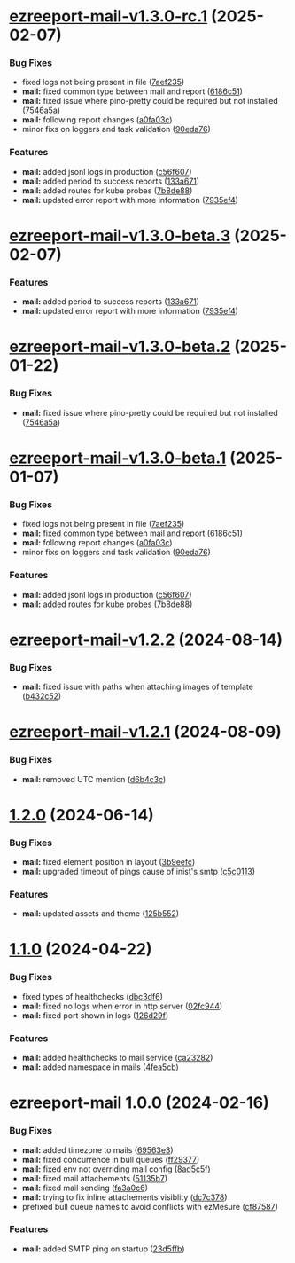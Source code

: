 # [ezreeport-mail-v1.3.0-rc.1](https://github.com/ezpaarse-project/ezreeport/compare/ezreeport-mail@1.2.2...ezreeport-mail@1.3.0-rc.1) (2025-02-07)


### Bug Fixes

* fixed logs not being present in file ([7aef235](https://github.com/ezpaarse-project/ezreeport/commit/7aef2359eee8d6a9df33cf5c99f58da93ff79261))
* **mail:** fixed common type between mail and report ([6186c51](https://github.com/ezpaarse-project/ezreeport/commit/6186c510dafc22b5c36dde009b56ae5c833469ea))
* **mail:** fixed issue where pino-pretty could be required but not installed ([7546a5a](https://github.com/ezpaarse-project/ezreeport/commit/7546a5ad66b2d4c9eb239e9f863b179ad857ff2c))
* **mail:** following report changes ([a0fa03c](https://github.com/ezpaarse-project/ezreeport/commit/a0fa03c522af11be62abe56b75863991a9915ad3))
* minor fixs on loggers and task validation ([90eda76](https://github.com/ezpaarse-project/ezreeport/commit/90eda7646b16ab223b4b31519f0d3d1cb11eafb6))


### Features

* **mail:** added jsonl logs in production ([c56f607](https://github.com/ezpaarse-project/ezreeport/commit/c56f6074b375b5ef6d7f5314ef272fd11046587a))
* **mail:** added period to success reports ([133a671](https://github.com/ezpaarse-project/ezreeport/commit/133a6715f2915375c94ab0db553c969287d51333))
* **mail:** added routes for kube probes ([7b8de88](https://github.com/ezpaarse-project/ezreeport/commit/7b8de882b6a0ce44b834fd0126cf0ffc5db87d14))
* **mail:** updated error report with more information ([7935ef4](https://github.com/ezpaarse-project/ezreeport/commit/7935ef4c082f766a774a586c9974f20ff6211244))

# [ezreeport-mail-v1.3.0-beta.3](https://github.com/ezpaarse-project/ezreeport/compare/ezreeport-mail@1.3.0-beta.2...ezreeport-mail@1.3.0-beta.3) (2025-02-07)


### Features

* **mail:** added period to success reports ([133a671](https://github.com/ezpaarse-project/ezreeport/commit/133a6715f2915375c94ab0db553c969287d51333))
* **mail:** updated error report with more information ([7935ef4](https://github.com/ezpaarse-project/ezreeport/commit/7935ef4c082f766a774a586c9974f20ff6211244))

# [ezreeport-mail-v1.3.0-beta.2](https://github.com/ezpaarse-project/ezreeport/compare/ezreeport-mail@1.3.0-beta.1...ezreeport-mail@1.3.0-beta.2) (2025-01-22)


### Bug Fixes

* **mail:** fixed issue where pino-pretty could be required but not installed ([7546a5a](https://github.com/ezpaarse-project/ezreeport/commit/7546a5ad66b2d4c9eb239e9f863b179ad857ff2c))

# [ezreeport-mail-v1.3.0-beta.1](https://github.com/ezpaarse-project/ezreeport/compare/ezreeport-mail@1.2.2...ezreeport-mail@1.3.0-beta.1) (2025-01-07)


### Bug Fixes

* fixed logs not being present in file ([7aef235](https://github.com/ezpaarse-project/ezreeport/commit/7aef2359eee8d6a9df33cf5c99f58da93ff79261))
* **mail:** fixed common type between mail and report ([6186c51](https://github.com/ezpaarse-project/ezreeport/commit/6186c510dafc22b5c36dde009b56ae5c833469ea))
* **mail:** following report changes ([a0fa03c](https://github.com/ezpaarse-project/ezreeport/commit/a0fa03c522af11be62abe56b75863991a9915ad3))
* minor fixs on loggers and task validation ([90eda76](https://github.com/ezpaarse-project/ezreeport/commit/90eda7646b16ab223b4b31519f0d3d1cb11eafb6))


### Features

* **mail:** added jsonl logs in production ([c56f607](https://github.com/ezpaarse-project/ezreeport/commit/c56f6074b375b5ef6d7f5314ef272fd11046587a))
* **mail:** added routes for kube probes ([7b8de88](https://github.com/ezpaarse-project/ezreeport/commit/7b8de882b6a0ce44b834fd0126cf0ffc5db87d14))

# [ezreeport-mail-v1.2.2](https://github.com/ezpaarse-project/ezreeport/compare/ezreeport-mail@1.2.1...ezreeport-mail@1.2.2) (2024-08-14)


### Bug Fixes

* **mail:** fixed issue with paths when attaching images of template ([b432c52](https://github.com/ezpaarse-project/ezreeport/commit/b432c52b47f0f37dcd06b1a8d87c3406a074517a))

# [ezreeport-mail-v1.2.1](https://github.com/ezpaarse-project/ezreeport/compare/ezreeport-mail@1.2.0...ezreeport-mail@1.2.1) (2024-08-09)


### Bug Fixes

* **mail:** removed UTC mention ([d6b4c3c](https://github.com/ezpaarse-project/ezreeport/commit/d6b4c3ced73a3592752915a3f679f0ec0c991829))

# [1.2.0](https://github.com/ezpaarse-project/ezreeport/compare/ezreeport-mail@1.1.0...ezreeport-mail@1.2.0) (2024-06-14)


### Bug Fixes

* **mail:** fixed element position in layout ([3b9eefc](https://github.com/ezpaarse-project/ezreeport/commit/3b9eefc2bd4398e371b97d7e88e0d94f3494710e))
* **mail:** upgraded timeout of pings cause of inist's smtp ([c5c0113](https://github.com/ezpaarse-project/ezreeport/commit/c5c01137317da00b9fd6eb7f75c8b5a73ed2d371))

### Features

* **mail:** updated assets and theme ([125b552](https://github.com/ezpaarse-project/ezreeport/commit/125b552995fc845d83917d599fb5cee9a5e2808f))

# [1.1.0](https://github.com/ezpaarse-project/ezreeport/compare/ezreeport-mail@1.0.0...ezreeport-mail@1.1.0) (2024-04-22)


### Bug Fixes

* fixed types of healthchecks ([dbc3df6](https://github.com/ezpaarse-project/ezreeport/commit/dbc3df62a8cd553ae898c4f59171e7b27de3d48e))
* **mail:** fixed no logs when error in http server ([02fc944](https://github.com/ezpaarse-project/ezreeport/commit/02fc944487d329c0842a5c105fc4d7dfc4338548))
* **mail:** fixed port shown in logs ([126d29f](https://github.com/ezpaarse-project/ezreeport/commit/126d29fd68e7fcc2e40c534408f6f15766d1f093))


### Features

* **mail:** added healthchecks to mail service ([ca23282](https://github.com/ezpaarse-project/ezreeport/commit/ca23282dfaa90c1186173eb1f98ec04d6ba43273))
* **mail:** added namespace in mails ([4fea5cb](https://github.com/ezpaarse-project/ezreeport/commit/4fea5cb184e16bfe7200b56830ad92c18832b25d))

# ezreeport-mail 1.0.0 (2024-02-16)


### Bug Fixes

* **mail:** added timezone to mails ([69563e3](https://github.com/ezpaarse-project/ezreeport/commit/69563e3b152b6bfa1077e8f0252a3e2026db9186))
* **mail:** fixed concurrence in bull queues ([ff29377](https://github.com/ezpaarse-project/ezreeport/commit/ff2937700dc7c82b1fcfa4ddf6109919890d716b))
* **mail:** fixed env not overriding mail config ([8ad5c5f](https://github.com/ezpaarse-project/ezreeport/commit/8ad5c5f4fcd70072f1442ecfb717b8818dd11fd3))
* **mail:** fixed mail attachements ([51135b7](https://github.com/ezpaarse-project/ezreeport/commit/51135b7dd3a2fbc2eb10b5683effb269afade5c7))
* **mail:** fixed mail sending ([fa3a0c6](https://github.com/ezpaarse-project/ezreeport/commit/fa3a0c6241b30ee1a01bce616bf1a73624e8acc7))
* **mail:** trying to fix inline attachements visiblity ([dc7c378](https://github.com/ezpaarse-project/ezreeport/commit/dc7c37890e0639c9e316e51466caba776bf1ca8e))
* prefixed bull queue names to avoid conflicts with ezMesure ([cf87587](https://github.com/ezpaarse-project/ezreeport/commit/cf875879a01638948b31619a1360df0ec91c83dd))

### Features

* **mail:** added SMTP ping on startup ([23d5ffb](https://github.com/ezpaarse-project/ezreeport/commit/23d5ffbbce831c9e8ed436b79778003e821ec931))
